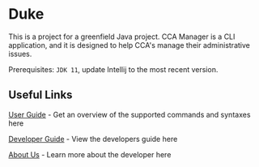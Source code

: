# Duke

This is a project for a greenfield Java project. CCA Manager is a CLI application, and it is designed to help CCA's manage their administrative issues.

Prerequisites: `JDK 11`, update Intellij to the most recent version.

## Useful Links

[User Guide](https://github.com/AY2122S1-CS2113T-F12-4/tp/blob/master/docs/UserGuide.md) - Get an overview of the supported commands and syntaxes here

[Developer Guide](https://github.com/AY2122S1-CS2113T-F12-4/tp/blob/master/docs/DeveloperGuide.md) - View the developers guide here

[About Us](https://github.com/AY2122S1-CS2113T-F12-4/tp/blob/master/docs/AboutUs.md) - Learn more about the developer here
